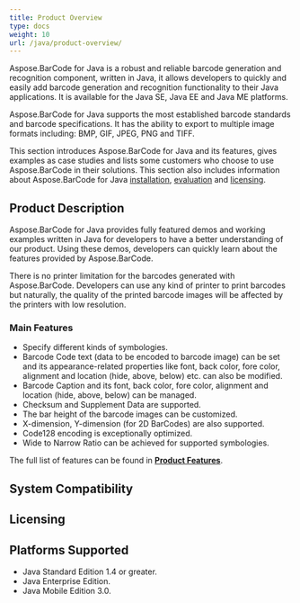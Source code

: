 ```yaml
---
title: Product Overview
type: docs
weight: 10
url: /java/product-overview/
---
```


Aspose.BarCode for Java is a robust and reliable barcode generation and recognition component, written in Java, it allows developers to quickly and easily add barcode generation and recognition functionality to their Java applications. It is available for the Java SE, Java EE and Java ME platforms.

Aspose.BarCode for Java supports the most established barcode standards and barcode specifications. It has the ability to export to multiple image formats including: BMP, GIF, JPEG, PNG and TIFF.

This section introduces Aspose.BarCode for Java and its features, gives examples as case studies and lists some customers who choose to use Aspose.BarCode in their solutions. This section also includes information about Aspose.BarCode for Java [installation](/barcode/java/installation/), [evaluation](/barcode/java/installation/) and [licensing](/barcode/java/licensing/).

## **Product Description**
Aspose.BarCode for Java provides fully featured demos and working examples written in Java for developers to have a better understanding of our product. Using these demos, developers can quickly learn about the features provided by Aspose.BarCode.

There is no printer limitation for the barcodes generated with Aspose.BarCode. Developers can use any kind of printer to print barcodes but naturally, the quality of the printed barcode images will be affected by the printers with low resolution.

### **Main Features**
- Specify different kinds of symbologies.
- Barcode Code text (data to be encoded to barcode image) can be set and its appearance-related properties like font, back color, fore color, alignment and location (hide, above, below) etc. can also be modified.
- Barcode Caption and its font, back color, fore color, alignment and location (hide, above, below) can be managed.
- Checksum and Supplement Data are supported.
- The bar height of the barcode images can be customized.
- X-dimension, Y-dimension (for 2D BarCodes) are also supported.
- Code128 encoding is exceptionally optimized.
- Wide to Narrow Ratio can be achieved for supported symbologies.

The full list of features can be found in [**Product Features**]().

## **System Compatibility**

## **Licensing**

## **Platforms Supported**
- Java Standard Edition 1.4 or greater.
- Java Enterprise Edition.
- Java Mobile Edition 3.0.


